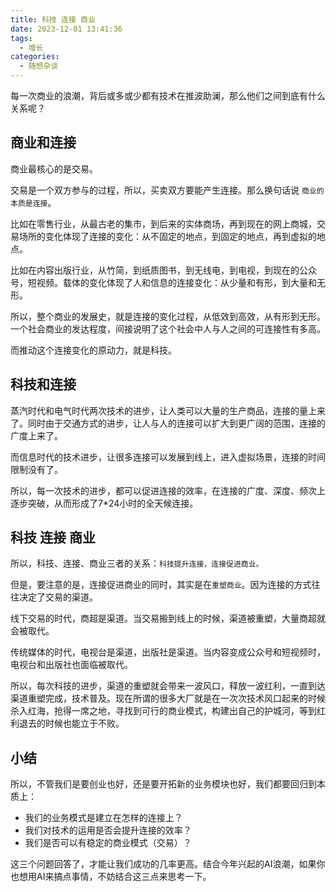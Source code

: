 ```yaml
---
title: 科技 连接 商业
date: 2023-12-01 13:41:36
tags: 
  - 增长
categories:
  - 随想杂谈
---
```


每一次商业的浪潮，背后或多或少都有技术在推波助澜，那么他们之间到底有什么关系呢？

<!--more-->

## 商业和连接

商业最核心的是交易。

交易是一个双方参与的过程，所以，买卖双方要能产生连接。那么换句话说 `商业的本质是连接`。

比如在零售行业，从最古老的集市，到后来的实体商场，再到现在的网上商城，交易场所的变化体现了连接的变化：从不固定的地点，到固定的地点，再到虚拟的地点。

比如在内容出版行业，从竹简，到纸质图书，到无线电，到电视，到现在的公众号，短视频。载体的变化体现了人和信息的连接变化：从少量和有形，到大量和无形。

所以，整个商业的发展史，就是连接的变化过程，从低效到高效，从有形到无形。一个社会商业的发达程度，间接说明了这个社会中人与人之间的可连接性有多高。

而推动这个连接变化的原动力，就是科技。

## 科技和连接

蒸汽时代和电气时代两次技术的进步，让人类可以大量的生产商品，连接的量上来了。同时由于交通方式的进步，让人与人的连接可以扩大到更广阔的范围，连接的广度上来了。

而信息时代的技术进步，让很多连接可以发展到线上，进入虚拟场景，连接的时间限制没有了。

所以，每一次技术的进步，都可以促进连接的效率，在连接的广度、深度、频次上逐步突破，从而形成了7*24小时的全天候连接。

## 科技 连接 商业 

所以，科技、连接、商业三者的关系：`科技提升连接，连接促进商业。`

但是，要注意的是，连接促进商业的同时，其实是在`重塑商业`。因为连接的方式往往决定了交易的渠道。

线下交易的时代，商超是渠道。当交易搬到线上的时候，渠道被重塑，大量商超就会被取代。

传统媒体的时代，电视台是渠道，出版社是渠道。当内容变成公众号和短视频时，电视台和出版社也面临被取代。

所以，每次科技的进步，渠道的重塑就会带来一波风口，释放一波红利，一直到达渠道重塑完成，技术普及。现在所谓的很多大厂就是在一次次技术风口起来的时候杀入红海，抢得一席之地，寻找到可行的商业模式，构建出自己的护城河，等到红利退去的时候也能立于不败。

## 小结

所以，不管我们是要创业也好，还是要开拓新的业务模块也好，我们都要回归到本质上：

- 我们的业务模式是建立在怎样的连接上？
- 我们对技术的运用是否会提升连接的效率？
- 我们是否可以有稳定的商业模式（交易）？

这三个问题回答了，才能让我们成功的几率更高。结合今年兴起的AI浪潮，如果你也想用AI来搞点事情，不妨结合这三点来思考一下。